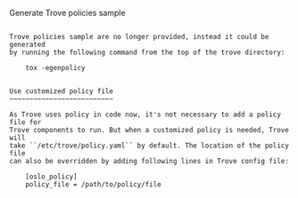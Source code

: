 Generate Trove policies sample
~~~~~~~~~~~~~~~~~~~~~~~~~~~~~~

Trove policies sample are no longer provided, instead it could be generated
by running the following command from the top of the trove directory:

    tox -egenpolicy


Use customized policy file
~~~~~~~~~~~~~~~~~~~~~~~~~~

As Trove uses policy in code now, it's not necessary to add a policy file for
Trove components to run. But when a customized policy is needed, Trove will
take ``/etc/trove/policy.yaml`` by default. The location of the policy file
can also be overridden by adding following lines in Trove config file:

    [oslo_policy]
    policy_file = /path/to/policy/file
